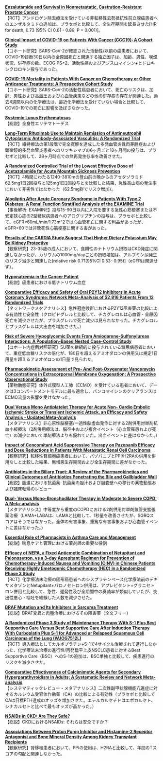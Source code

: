 [**Enzalutamide and Survival in Nonmetastatic, Castration-Resistant Prostate Cancer**](https://pubmed.ncbi.nlm.nih.gov/32469184/)  
【RCT】アンドロゲン除去療法を受けている非転移性去勢抵抗性前立腺癌患者へのエンザルタミドの追加は、プラセボと比較して、全生存期間を延長させた[HR for death, 0.73 (95% CI 0.61 - 0.89, P = 0.001)]。

[**Clinical Impact of COVID-19 on Patients With Cancer (CCC19): A Cohort Study**](https://pubmed.ncbi.nlm.nih.gov/32473681/)  
【コホート研究】SARS-CoV-2が確認された活動性/以前の癌患者において、COVID-19診断30日以内の全原因死亡と関連する独立因子は、加齢、男性、喫煙状況、併存症の数、ECOG PS≥2、活動性癌およびアジスロマイシン+ヒドロキシクロロキン投与であった。

[**COVID-19 Mortality in Patients With Cancer on Chemotherapy or Other Anticancer Treatments: A Prospective Cohort Study**](https://pubmed.ncbi.nlm.nih.gov/32473682/)  
【コホート研究】SARS-CoV-2の活動性癌患者において、死亡のリスクは、加齢、男性および高血圧および心血管疾患などの他の併存症の存在が関連した。過去4週間以内の化学療法は、最近化学療法を受けていない場合と比較して、COVID-19での死亡に影響を及ぼさなかった。

[**Systemic Lupus Erythematosus**](https://pubmed.ncbi.nlm.nih.gov/32479157/)  
【総説】全身性エリテマトーデス

[**Long-Term Rituximab Use to Maintain Remission of Antineutrophil Cytoplasmic Antibody-Associated Vasculitis: A Randomized Trial**](https://pubmed.ncbi.nlm.nih.gov/32479166/)  
【RCT】維持療法の第1段階で完全寛解を達成した多発血管炎性肉芽腫症および顕微鏡的多発血管炎患者へのリツキシマブの6ヶ月ごと18ヶ月間の投与は、プラセボと比較して、28ヶ月時点での無再発生存率を改善させた。

[**A Randomized Controlled Trial of the Lowest Effective Dose of Acetazolamide for Acute Mountain Sickness Prevention**](https://pubmed.ncbi.nlm.nih.gov/32479750/)  
【RCT】4時間にわたる1240-3810mの登山前の晩からのアセタゾラミド62.5mg1日2回投与と125mg1日2回投与とを比較した結果、急性高山病の発生率において非劣性ではなかった（62.5mg群でリスク増加）。

[**Alogliptin After Acute Coronary Syndrome in Patients With Type 2 Diabetes: A Renal Function Stratified Analysis of the EXAMINE Trial**](https://pubmed.ncbi.nlm.nih.gov/32493335/)  
【事後解析: EXAMINE】投与15-90日以内に入院を要する急性心筋梗塞または不安定狭心症の2型糖尿病患者へのアログリプチンの投与は、プラセボと比較して、eGFR≥60mL/min/1.73m^2では心血管死亡に関する利益があったが、eGFR<60では非致死性心筋梗塞に関する害があった。

[**Results of the CARDIA Study Suggest That Higher Dietary Potassium May Be Kidney Protective**](https://pubmed.ncbi.nlm.nih.gov/32471640/)  
【観察研究】23-35歳の成人において、食餌性のナトリウム摂取はCKD発症に関連しなかったが、カリウムの1000mg/dayごとの摂取増加は、アルブミン尿発生のリスク減少と関連した[relative risk 0.71(95%CI 0.53- 0.95)]（eGFRは関連せず）。

[**Hyponatremia in the Cancer Patient**](https://pubmed.ncbi.nlm.nih.gov/32497528/)  
【総説】癌患者における低ナトリウム血症

[**Comparative Efficacy and Safety of Oral P2Y12 Inhibitors in Acute Coronary Syndrome: Network Meta-Analysis of 52,816 Patients From 12 Randomized Trials**](https://pubmed.ncbi.nlm.nih.gov/32468837/)  
【ネットワークメタアナリシス】急性冠症候群におけるP2Y12阻害薬の比較による有効性と安全性（クロピドグレルと比較して、チカグレロルは心血管・全原因死亡を減少させたが、プラスグレルで死亡減少は見られなかった。チカグレロルとプラスグレルは大出血を増加させた。）

[**Risk of Severe Hypoglycemic Events From Amiodarone-Sulfonylureas Interactions: A Population-Based Nested Case-Control Study**](https://pubmed.ncbi.nlm.nih.gov/32483856/)  
【コホート内症例対照研究】SU薬を継続的に投与されている糖尿病患者において、重症低血糖リスクの倍化が、180日を超えるアミオダロンの併用又は規定1日用量を超えるアミオダロンの1日量で見られた。

[**Pharmacokinetic Assessment of Pre- And Post-Oxygenator Vancomycin Concentrations in Extracorporeal Membrane Oxygenation: A Prospective Observational Study**](https://pubmed.ncbi.nlm.nih.gov/32468446/)  
【薬物動態研究】体外式膜型人工肺（ECMO）を受けている患者において、データは3コンパートメントモデルに最も適合し、バンコマイシンのクリアランスはECMO流量の影響を受けなかった。

[**Dual Versus Mono Antiplatelet Therapy for Acute Non- Cardio Embolic Ischemic Stroke or Transient Ischemic Attack, an Efficacy and Safety Analysis - Updated Meta-Analysis**](https://pubmed.ncbi.nlm.nih.gov/32493229/)  
【メタアナリシス】非心原性脳梗塞/一過性脳虚血発作に対する2剤併用対単剤抗血小板療法（2剤併用療法は、脳卒中および複合イベント（心血管罹患および死亡）の減少において単剤療法よりも優れていた。出血イベントに差はなかった。）

[**Impact of Concomitant Acid Suppressive Therapy on Pazopanib Efficacy and Dose Reductions in Patients With Metastatic Renal Cell Carcinoma**](https://pubmed.ncbi.nlm.nih.gov/32474662/)  
【観察研究】転移性腎細胞癌患者において、パゾパニブとPPI/H2RAの併用を併用なしと比較した結果、無増悪生存期間および全生存期間に差がなかった。

[**Antibiotics in the Biliary Tract: A Review of the Pharmacokinetics and Clinical Outcomes of Antibiotics Penetrating the Bile and Gallbladder Wall**](https://pubmed.ncbi.nlm.nih.gov/32485056/)  
【総説】胆道における抗菌薬: 抗菌薬の胆汁および胆嚢壁への移行の薬物動態および臨床転帰のレビュー

[**Dual- Versus Mono-Bronchodilator Therapy in Moderate to Severe COPD: A Meta-analysis**](https://pubmed.ncbi.nlm.nih.gov/32493039/)  
【メタアナリシス】中等度から重度のCOPDにおける2剤併用対単剤気管支拡張薬治療（LAMA+LABAは、LAMAと比較して、1秒量を改善させたが、SGRQスコアはそうではなかった。全体の有害事象、重篤な有害事象および心血管イベントに差はなかった。）

[**Essential Role of Pharmacists in Asthma Care and Management**](https://pubmed.ncbi.nlm.nih.gov/32495701/)  
【総説】喘息ケアと管理における薬剤師の重要な役割

[**Efficacy of NEPA, a Fixed Antiemetic Combination of Netupitant and Palonosetron, vs a 3-day Aprepitant Regimen for Prevention of Chemotherapy-Induced Nausea and Vomiting (CINV) in Chinese Patients Receiving Highly Emetogenic Chemotherapy (HEC) in a Randomized Phase 3 Study**](https://pubmed.ncbi.nlm.nih.gov/32472742/)  
【RCT】化学療法未治療の固形癌患者へのシスプラチンベース化学療法前のデキサメタゾンとNetupitant+パロノセトロン併用は、アプレピタント+グラニセトロン併用と比較して、急性、遅発性及び全期間中の奏効率が類似していたが、突出性悪心・嘔吐を経験した人数を減少させた。

[**BRAF Mutation and Its Inhibitors in Sarcoma Treatment**](https://pubmed.ncbi.nlm.nih.gov/32476297/)  
【総説】BRAF変異と肉腫治療におけるその阻害薬（全文フリー）

[**A Randomized Phase 3 Study of Maintenance Therapy With S-1 Plus Best Supportive Care Versus Best Supportive Care After Induction Therapy With Carboplatin Plus S-1 for Advanced or Relapsed Squamous Cell Carcinoma of the Lung (WJOG7512L)**](https://pubmed.ncbi.nlm.nih.gov/32484914/)  
【RCT】導入療法としてカルボプラチン+S-1で4サイクル治療されて進行しなかった、化学療法未治療の進行性/再発扁平上皮NSCLC患者に対するBest Supportive Care（BSC）へのS-1の追加は、BSC単独と比較して、疾患進行のリスクを減少させた。

[**Comparative Effectiveness of Calcimimetic Agents for Secondary Hyperparathyroidism in Adults: A Systematic Review and Network Meta-analysis**](https://pubmed.ncbi.nlm.nih.gov/32475604/)  
【システマティックレビュー・メタアナリシス】二次性副甲状腺機能亢進症に対するカルシウム受容体作動薬（CA）の比較による有効性（プラセボと比較してCAは目標PTH達成のオッズを増加させた。エテルカルセチドはエボカルセト、シナカルセトと比べて最もオッズが高かった。）

[**NSAIDs in CKD: Are They Safe?**](https://pubmed.ncbi.nlm.nih.gov/32479922/)  
【総説】CKDにおけるNSAIDs: それらは安全ですか？

[**Associations Between Proton Pump Inhibitor and Histamine-2 Receptor Antagonist and Bone Mineral Density Among Kidney Transplant Recipients**](https://pubmed.ncbi.nlm.nih.gov/32485707/)  
【観察研究】腎移植患者において、PPIの使用は、H2RAと比較して、年間のTスコアの勾配と関連しなかった。
